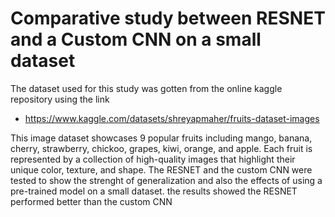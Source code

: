 # Comparative study between RESNET and a Custom CNN on a small dataset
The dataset used for this study was gotten from the online kaggle repository using the link
- https://www.kaggle.com/datasets/shreyapmaher/fruits-dataset-images

This image dataset showcases 9 popular fruits including mango, banana, cherry, strawberry,
chickoo, grapes, kiwi, orange, and apple. Each fruit is represented by a collection of
high-quality images that highlight their unique color, texture, and shape.
The RESNET and the custom CNN were tested to show the strenght of generalization and also the
effects of using a pre-trained model on a small dataset.
the results showed the RESNET performed better than the custom CNN
